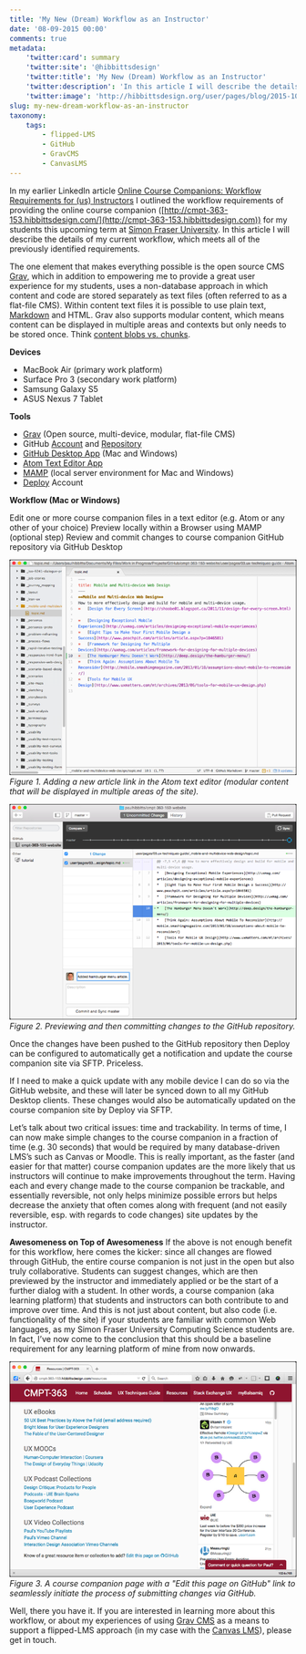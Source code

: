 ```yaml
---
title: 'My New (Dream) Workflow as an Instructor'
date: '08-09-2015 00:00'
comments: true
metadata:
    'twitter:card': summary
    'twitter:site': '@hibbittsdesign'
    'twitter:title': 'My New (Dream) Workflow as an Instructor'
    'twitter:description': 'In this article I will describe the details of my current workflow, which meets all of the previously identified requirements.'
    'twitter:image': 'http://hibbittsdesign.org/user/pages/blog/2015-10-20-my-workflow/github-desktop.png'
slug: my-new-dream-workflow-as-an-instructor
taxonomy:
    tags:
        - flipped-LMS
        - GitHub
        - GravCMS
        - CanvasLMS
---
```


In my earlier LinkedIn article [Online Course Companions: Workflow Requirements for (us) Instructors](https://www.linkedin.com/pulse/online-course-companions-some-requirements-us-paul-hibbitts) I outlined the workflow requirements of providing the online course companion ([http://cmpt-363-153.hibbittsdesign.com/](http://cmpt-363-153.hibbittsdesign.com)) for my students this upcoming term at [Simon Fraser University](http://www.sfu.ca/). In this article I will describe the details of my current workflow, which meets all of the previously identified requirements.

The one element that makes everything possible is the open source CMS [Grav](http://www.getgrav.org/), which in addition to empowering me to provide a great user experience for my students, uses a non-database approach in which content and code are stored separately as text files (often referred to as a flat-file CMS). Within content text files it is possible to use plain text, [Markdown](http://daringfireball.net/projects/markdown/syntax) and HTML. Grav also supports modular content, which means content can be displayed in multiple areas and contexts but only needs to be stored once. Think [content blobs vs. chunks](http://ez.no/Blog/Blobs-vs.-Chunks-Understanding-True-Separation-of-Content-from-Presentation).

**Devices**

* MacBook Air (primary work platform)
* Surface Pro 3 (secondary work platform)
* Samsung Galaxy S5
* ASUS Nexus 7 Tablet

**Tools**
* [Grav](http://getgrav.org/) (Open source, multi-device, modular, flat-file CMS)
* GitHub [Account](https://github.com/paulhibbitts/) and [Repository](https://github.com/paulhibbitts/cmpt-363-153-website)
* [GitHub Desktop App](https://desktop.github.com/) (Mac and Windows)
* [Atom Text Editor App](https://atom.io/)
* [MAMP](https://www.mamp.info/en/) (local server environment for Mac and Windows)
* [Deploy](http://deployhq.com/) Account

**Workflow (Mac or Windows)**

Edit one or more course companion files in a text editor (e.g. Atom or any other of your choice)
Preview locally within a Browser using MAMP (optional step)
Review and commit changes to course companion GitHub repository via GitHub Desktop

![Atom Text Editor](../2015-10-20-my-dream-workflow/atom-editor.png)
_Figure 1. Adding a new article link in the Atom text editor (modular content that will be displayed in multiple areas of the site)._

![GitHub Desktop](../2015-10-20-my-dream-workflow/github-desktop.png)
_Figure 2. Previewing and then committing changes to the GitHub repository._

Once the changes have been pushed to the GitHub repository then Deploy can be configured to automatically get a notification and update the course companion site via SFTP. Priceless.

If I need to make a quick update with any mobile device I can do so via the GitHub website, and these will later be synced down to all my GitHub Desktop clients. These changes would also be automatically updated on the course companion site by Deploy via SFTP.

Let’s talk about two critical issues: time and trackability. In terms of time, I can now make simple changes to the course companion in a fraction of time (e.g. 30 seconds) that would be required by many database-driven LMS’s such as Canvas or Moodle. This is really important, as the faster (and easier for that matter) course companion updates are the more likely that us instructors will continue to make improvements throughout the term. Having each and every change made to the course companion be trackable, and essentially reversible, not only helps minimize possible errors but helps decrease the anxiety that often comes along with frequent (and not easily reversible, esp. with regards to code changes) site updates by the instructor.

**Awesomeness on Top of Awesomeness**
If the above is not enough benefit for this workflow, here comes the kicker: since all changes are flowed through GitHub, the entire course companion is not just in the open but also truly collaborative. Students can suggest changes, which are then previewed by the instructor and immediately applied or be the start of a further dialog with a student. In other words, a course companion (aka learning platform) that students and instructors can both contribute to and improve over time. And this is not just about content, but also code (i.e. functionality of the site) if your students are familiar with common Web languages, as my Simon Fraser University Computing Science students are. In fact, I’ve now come to the conclusion that this should be a baseline requirement for any learning platform of mine from now onwards.

![CMPT-363 Course Companion Screenshot](../2015-10-20-my-dream-workflow/cmpt-363-course-companion.png)
_Figure 3. A course companion page with a "Edit this page on GitHub" link to seamlessly initiate the process of submitting changes via GitHub._

Well, there you have it. If you are interested in learning more about this workflow, or about my experiences of using [Grav CMS](http://www.getgrav.org/) as a means to support a flipped-LMS approach (in my case with the [Canvas LMS](http://www.canvaslms.com/)), please get in touch.
